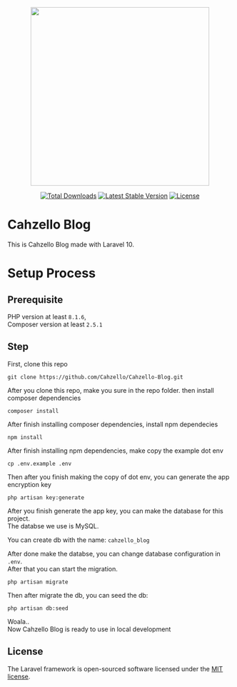 <p align="center"><a href="https://laravel.com" target="_blank"><img src="https://raw.githubusercontent.com/laravel/art/master/logo-lockup/5%20SVG/2%20CMYK/1%20Full%20Color/laravel-logolockup-cmyk-red.svg" width="400"></a></p>

<p align="center">
<a href="https://packagist.org/packages/laravel/framework"><img src="https://img.shields.io/packagist/dt/laravel/framework" alt="Total Downloads"></a>
<a href="https://packagist.org/packages/laravel/framework"><img src="https://img.shields.io/packagist/v/laravel/framework" alt="Latest Stable Version"></a>
<a href="https://packagist.org/packages/laravel/framework"><img src="https://img.shields.io/packagist/l/laravel/framework" alt="License"></a>
</p>

# Cahzello Blog

This is Cahzello Blog made with Laravel 10.

# Setup Process

## Prerequisite

PHP version at least `8.1.6`,
<br>
Composer version at least `2.5.1`

## Step

First, clone this repo 

```
git clone https://github.com/Cahzello/Cahzello-Blog.git
```

After you clone this repo, make you sure in the repo folder. then install composer dependencies

```
composer install
```

After finish installing composer dependencies, install npm dependecies

```
npm install
```

After finish installing npm dependencies, make copy the example dot env 

```
cp .env.example .env
```

Then after you finish making the copy of dot env, you can generate the app encryption key

```
php artisan key:generate
```

After you finish generate the app key, you can make the database for this project. 
<br>
The databse we use is MySQL.

You can create db with the name:
`cahzello_blog`

After done make the databse, you can change database configuration in `.env`. 
<br>
After that you can start the migration.
```
php artisan migrate
```
Then after migrate the db, you can seed the db:

```
php artisan db:seed
```

Woala.. 
<br>
Now Cahzello Blog is ready to use in local development



## License

The Laravel framework is open-sourced software licensed under the [MIT license](https://opensource.org/licenses/MIT).
